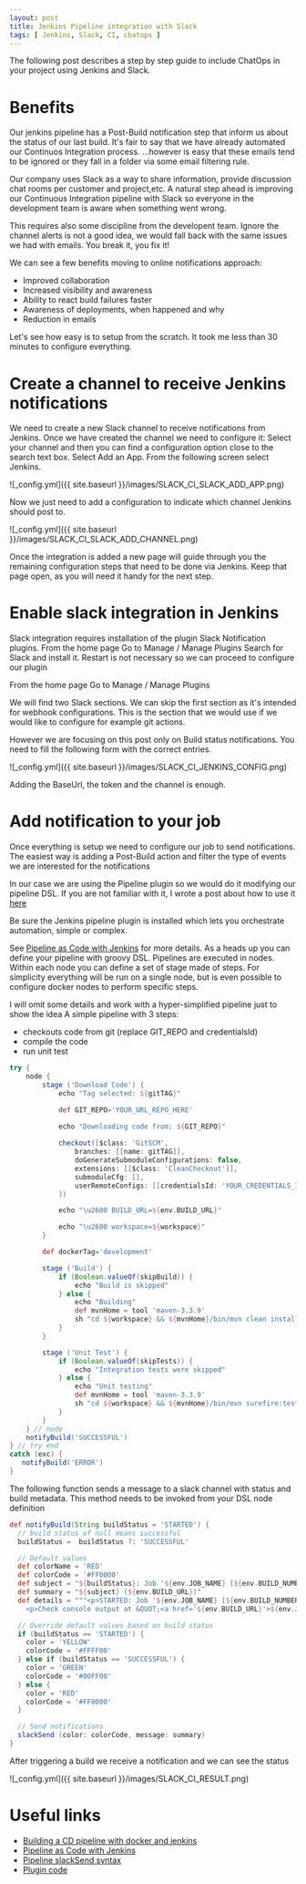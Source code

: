 ```yaml
---
layout: post
title: Jenkins Pipeline integration with Slack 
tags: [ Jenkins, Slack, CI, chatops ]
---
```


The following post describes a step by step guide to include ChatOps in your project using Jenkins and Slack.

# Benefits

Our jenkins pipeline has a Post-Build notification step that inform us about the status of our last build. It's fair to say that we have already automated our Continuos Integration process.
...however is easy that these emails tend to be ignored or they fall in a folder via some email filtering rule. 

Our company uses Slack as a way to share information, provide discussion chat rooms per customer and project,etc. A natural step ahead is improving our Continuous Integration pipeline with Slack so everyone in the development team is aware when something went wrong. 

This requires also some discipline from the developent team. Ignore the channel alerts is not a good idea, we would fall back with the same issues we had with emails.
You break it, you fix it! 

We can see a few benefits moving to online notifications approach:

+ Improved collaboration
+ Increased visibility and awareness
+ Ability to react build failures faster
+ Awareness of deployments, when happened and why
+ Reduction in emails

Let's see how easy is to setup from the scratch. It took me less than 30 minutes to configure everything. 

# Create a channel to receive Jenkins notifications

We need to create a new Slack channel to receive notifications from Jenkins.
Once we have created the channel  we need to configure it:
Select your channel and then you can find a configuration option close to the search text box.
Select Add an App. From the following screen select Jenkins.

![_config.yml]({{ site.baseurl }}/images/SLACK_CI_SLACK_ADD_APP.png)

Now we just need to add a configuration to indicate which channel Jenkins should post to.

![_config.yml]({{ site.baseurl }}/images/SLACK_CI_SLACK_ADD_CHANNEL.png)

Once the integration is added a new page will guide through you the remaining configuration steps that need to be done via Jenkins. Keep that page open, as you will need it handy for the next step.


# Enable slack integration in Jenkins

Slack integration requires installation of the plugin Slack Notification plugins.
From the home page Go to Manage / Manage Plugins
Search for Slack and install it. 
Restart is not necessary so we can proceed to configure our plugin

From the home page Go to Manage / Manage Plugins

We will find two Slack sections. 
We can skip the first section as it's intended for webhook configurations. This is the section that we would use if we would like to configure for example git actions.

However we are focusing on this post only on Build status notifications.
You need to fill the following form with the correct entries.

![_config.yml]({{ site.baseurl }}/images/SLACK_CI_JENKINS_CONFIG.png)

Adding the BaseUrl, the token and the channel is enough. 

# Add notification to your job

Once everything is setup we need to configure our job to send notifications.
The easiest way is adding a Post-Build action and filter the type of events we are interested for the notifications

In our case we are using the Pipeline plugin so we would do it modifying our pipeline DSL. 
If you are not familiar with it, I wrote a post about how to use it [here][1]

Be sure the Jenkins pipeline plugin is installed which lets you orchestrate automation, simple or complex. 

See [Pipeline as Code with Jenkins][2] for more details. As a heads up you can define your pipeline with groovy DSL. Pipelines are executed in nodes. Within each node you can define a set of stage made of steps. For simplicity everything will be run on a single node, but is even possible to configure docker nodes to perform specific steps.

I will omit some details and work with a hyper-simplified pipeline just to show the idea
A simple pipeline with 3 steps:
+ checkouts code from git (replace GIT_REPO and credentialsId)
+ compile the code
+ run unit test

```groovy
try {
    node {
        stage ('Download Code') {
            echo "Tag selected: ${gitTAG}"

            def GIT_REPO='YOUR_URL_REPO_HERE'

            echo "Downloading code from: ${GIT_REPO}"
            
            checkout([$class: 'GitSCM',
                branches: [[name: gitTAG]],
                doGenerateSubmoduleConfigurations: false,
                extensions: [[$class: 'CleanCheckout']],
                submoduleCfg: [],
                userRemoteConfigs: [[credentialsId: 'YOUR_CREDENTIALS_ID', url: GIT_REPO]]
            ])

            echo "\u2600 BUILD_URL=${env.BUILD_URL}"

            echo "\u2600 workspace=${workspace}"
        }

        def dockerTag='development'

        stage ('Build') {
            if (Boolean.valueOf(skipBuild)) {
                echo "Build is skipped"
            } else {
                echo "Building"
                def mvnHome = tool 'maven-3.3.9'
                sh "cd ${workspace} && ${mvnHome}/bin/mvn clean install -DskipTests -Dbuild.number=${BUILD_NUMBER}"
            }
        }

        stage ('Unit Test') {
            if (Boolean.valueOf(skipTests)) {
                echo "Integration tests were skipped"
            } else {
                echo "Unit testing"
                def mvnHome = tool 'maven-3.3.9'
                sh "cd ${workspace} && ${mvnHome}/bin/mvn surefire:test"
            }
        }
    } // node
    notifyBuild('SUCCESSFUL')
} // try end
catch (exc) {
   notifyBuild('ERROR')
}
```

The following function sends a message to a slack channel with status and build metadata. This method needs to be invoked from your DSL node definition



```groovy
def notifyBuild(String buildStatus = 'STARTED') {
  // build status of null means successful
  buildStatus =  buildStatus ?: 'SUCCESSFUL'

  // Default values
  def colorName = 'RED'
  def colorCode = '#FF0000'
  def subject = "${buildStatus}: Job '${env.JOB_NAME} [${env.BUILD_NUMBER}]'"
  def summary = "${subject} (${env.BUILD_URL})"
  def details = """<p>STARTED: Job '${env.JOB_NAME} [${env.BUILD_NUMBER}]':</p>
    <p>Check console output at &QUOT;<a href='${env.BUILD_URL}'>${env.JOB_NAME} [${env.BUILD_NUMBER}]</a>&QUOT;</p>"""

  // Override default values based on build status
  if (buildStatus == 'STARTED') {
    color = 'YELLOW'
    colorCode = '#FFFF00'
  } else if (buildStatus == 'SUCCESSFUL') {
    color = 'GREEN'
    colorCode = '#00FF00'
  } else {
    color = 'RED'
    colorCode = '#FF0000'
  }

  // Send notifications
  slackSend (color: colorCode, message: summary)
}
```

After triggering a build we receive a notification and we can see the status

![_config.yml]({{ site.baseurl }}/images/SLACK_CI_RESULT.png)

# Useful links

+ [Building a CD pipeline with docker and jenkins][1]
+ [Pipeline as Code with Jenkins][2]
+ [Pipeline slackSend syntax][3]
+ [Plugin code][4]

[1]: https://mfarache.github.io/mfarache/Continous-deployment-pipeline-jenkins-docker/ 
[2]: https://jenkins.io/solutions/pipeline/
[3]: https://jenkins.io/doc/pipeline/steps/slack/
[4]: https://github.com/jenkinsci/slack-plugin

